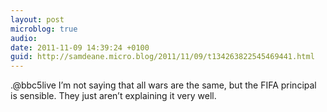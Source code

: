 ```yaml
---
layout: post
microblog: true
audio: 
date: 2011-11-09 14:39:24 +0100
guid: http://samdeane.micro.blog/2011/11/09/t134263822545469441.html
---
```

.@bbc5live I’m not saying that all wars are the same, but the FIFA principal is sensible. They just aren’t explaining it very well.
